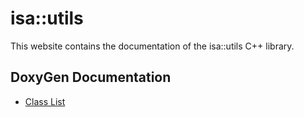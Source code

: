 
# isa::utils

This website contains the documentation of the isa::utils C++ library.

## DoxyGen Documentation

* [Class List](https://isazi.github.io/utils/doc/html/annotated.html)

